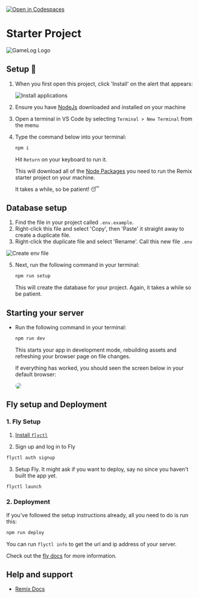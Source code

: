 [![Open in Codespaces](https://classroom.github.com/assets/launch-codespace-2972f46106e565e64193e422d61a12cf1da4916b45550586e14ef0a7c637dd04.svg)](https://classroom.github.com/open-in-codespaces?assignment_repo_id=18436217)
# Starter Project

![GameLog Logo](./app/assets/svg/gamelog-logo.svg)

## Setup 🚀

1. When you first open this project, click 'Install' on the alert that appears:

    ![Install applications](/app/assets/webp/install-extensions.webp)

2. Ensure you have [NodeJs](https://nodejs.org/en) downloaded and installed on your machine
3. Open a terminal in VS Code by selecting `Terminal > New Terminal` from the menu
4. Type the command below into your terminal:

    ```bash
    npm i
    ```

    Hit `Return` on your keyboard to run it.
    
    This will download all of the [Node Packages](https://nodejs.org/en/learn/getting-started/an-introduction-to-the-npm-package-manager) you need to run the Remix starter project on your machine.

    It takes a while, so be patient! 😴

## Database setup

1. Find the file in your project called `.env.example`.
2. Right-click this file and select 'Copy', then 'Paste' it straight away to create a duplicate file.
3. Right-click the duplicate file and select 'Rename'. Call this new file `.env`

<img src="./app/assets/webp/create-env-file.webp" alt="Create env file" style="max-width: 30rem;" />

5. Next, run the following command in your terminal:

    ```bash
    npm run setup
    ```

    This will create the database for your project. Again, it takes a while so be patient.

## Starting your server

 - Run the following command in your terminal:

    ```bash
    npm run dev
    ```
    
    This starts your app in development mode, rebuilding assets and refreshing your browser page on file changes.

    If everything has worked, you should seen the screen below in your default browser:

    <img src="./app/assets/webp/gamelog-start.webp" style="max-width: 30rem; border-radius: 1rem">

## Fly setup and Deployment

### 1. Fly Setup

1. [Install `flyctl`](https://fly.io/docs/getting-started/installing-flyctl/)

2. Sign up and log in to Fly

```sh
flyctl auth signup
```

3. Setup Fly. It might ask if you want to deploy, say no since you haven't built the app yet.

```sh
flyctl launch
```

### 2. Deployment

If you've followed the setup instructions already, all you need to do is run this:

```sh
npm run deploy
```

You can run `flyctl info` to get the url and ip address of your server.

Check out the [fly docs](https://fly.io/docs/getting-started/node/) for more information.

## Help and support

- [Remix Docs](https://remix.run/docs)
